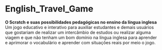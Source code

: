 # English_Travel_Game

<strong>O Scratch e suas possibilidades pedagógicas no ensino da língua inglesa</strong>
Um jogo educativo e interativo para auxiliar estudantes e demais usuários que gostariam de realizar um intercâmbio de estudos ou realizar alguma viagem e que não tenham um bom domínio na língua inglesa para aprender e aprimorar o vocabulário e aprender com situações reais por meio o jogo.
